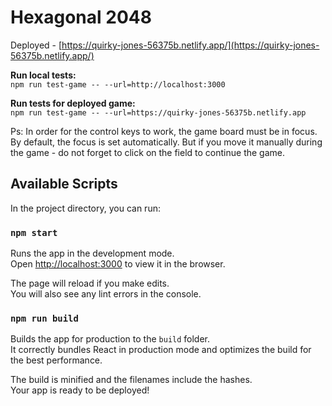 # Hexagonal 2048

Deployed - [https://quirky-jones-56375b.netlify.app/](https://quirky-jones-56375b.netlify.app/)

**Run local tests:** <br>
`npm run test-game -- --url=http://localhost:3000`

**Run tests for deployed game:** <br>
`npm run test-game -- --url=https://quirky-jones-56375b.netlify.app`

Ps: In order for the control keys to work, the game board must be in focus. By default, the focus is set automatically. But if you move it manually during the game - do not forget to click on the field to continue the game.

## Available Scripts

In the project directory, you can run:

### `npm start`

Runs the app in the development mode.\
Open [http://localhost:3000](http://localhost:3000) to view it in the browser.

The page will reload if you make edits.\
You will also see any lint errors in the console.

### `npm run build`

Builds the app for production to the `build` folder.\
It correctly bundles React in production mode and optimizes the build for the best performance.

The build is minified and the filenames include the hashes.\
Your app is ready to be deployed!
